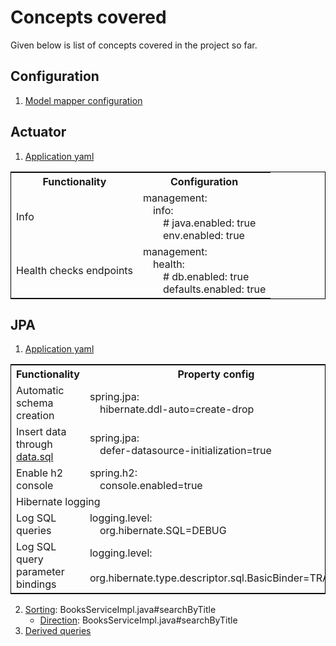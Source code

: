 # Concepts covered
Given below is list of concepts covered in the project so far.

## Configuration
1. [Model mapper configuration](src/main/java/venkat/springboot/simple/jpademo/config/AppConfig.java)

## Actuator
1. [Application yaml](src/main/resources/application.yaml)

<table style="border: 1px solid black;">
    <tr>
        <th>Functionality</th>
        <th>Configuration</th>
    </tr>
    <tr>
        <td>Info</td>
        <td>management:<br />&emsp;info:<br />&emsp;&emsp;# java.enabled: true<br />&emsp;&emsp;env.enabled: true</td>
    </tr>
    <tr>
        <td>
            Health checks endpoints <br />
        </td>
        <td>management:<br />&emsp;health:<br />&emsp;&emsp;# db.enabled: true<br />&emsp;&emsp;defaults.enabled: true</td>
    </tr>
</table>


## JPA
1. [Application yaml](src/main/resources/application.yaml)

<table style="border: 1px solid black;">
    <tr>
        <th>Functionality</th>
        <th>Property config</th>
    </tr>
    <tr>
        <td>Automatic schema creation</td>
        <td>spring.jpa:<br />&emsp;hibernate.ddl-auto=create-drop</td>
    </tr>
    <tr>
        <td>Insert data through <a href="src/main/resources/data.sql">data.sql</a></td>
        <td>spring.jpa:<br />&emsp;defer-datasource-initialization=true</td>
    </tr>
    <tr>
        <td>Enable h2 console</td>
        <td>spring.h2:<br />&emsp;console.enabled=true</td>
    </tr>
    <tr>
        <td colspan="2">Hibernate logging</td>
    </tr>
    <tr>
        <td>Log SQL queries</td>
        <td>logging.level:<br />&emsp;org.hibernate.SQL=DEBUG</td>
    </tr>
    <tr>
        <td>Log SQL query parameter bindings</td>
        <td>logging.level:<br />&emsp;org.hibernate.type.descriptor.sql.BasicBinder=TRACE</td>
    </tr>
</table>

2. [Sorting](src/main/java/venkat/springboot/simple/jpademo/book/services/BooksServiceImpl.java#searchByTitle): BooksServiceImpl.java#searchByTitle
     * [Direction](src/main/java/venkat/springboot/simple/jpademo/book/services/BooksServiceImpl.java#searchByTitle): BooksServiceImpl.java#searchByTitle
3. [Derived queries](src/main/java/venkat/springboot/simple/jpademo/book/repos/BooksRepository.java)
